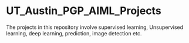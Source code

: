 # UT_Austin_PGP_AIML_Projects
The projects in this repository involve supervised learning, Unsupervised learning, deep learning, prediction, image detection etc. 
